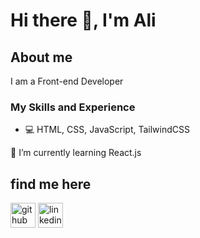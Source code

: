 # Hi there 👋, I'm Ali

## About me

I am a Front-end Developer

### My Skills and Experience 
* 💻  HTML, CSS, JavaScript, TailwindCSS


 🌱 I’m currently learning React.js 

##  find me here

[<img src='https://cdn.jsdelivr.net/npm/simple-icons@3.0.1/icons/github.svg' alt='github' height='40'>](https://github.com/alimokhtari79)  [<img src='https://cdn.jsdelivr.net/npm/simple-icons@3.0.1/icons/linkedin.svg' alt='linkedin' height='40'>](https://www.linkedin.com/in/alimokhtari79/)  

